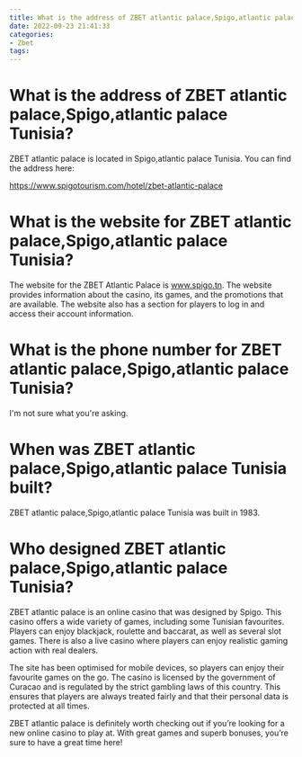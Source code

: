 ```yaml
---
title: What is the address of ZBET atlantic palace,Spigo,atlantic palace Tunisia
date: 2022-09-23 21:41:33
categories:
- Zbet
tags:
---
```



#  What is the address of ZBET atlantic palace,Spigo,atlantic palace Tunisia?

ZBET atlantic palace is located in Spigo,atlantic palace Tunisia. You can find the address here: 

https://www.spigotourism.com/hotel/zbet-atlantic-palace

#  What is the website for ZBET atlantic palace,Spigo,atlantic palace Tunisia?

The website for the ZBET Atlantic Palace is www.spigo.tn. The website provides information about the casino, its games, and the promotions that are available. The website also has a section for players to log in and access their account information.

#  What is the phone number for ZBET atlantic palace,Spigo,atlantic palace Tunisia?

I'm not sure what you're asking.

#  When was ZBET atlantic palace,Spigo,atlantic palace Tunisia built? 
ZBET atlantic palace,Spigo,atlantic palace Tunisia was built in 1983.

#  Who designed ZBET atlantic palace,Spigo,atlantic palace Tunisia?

ZBET atlantic palace is an online casino that was designed by Spigo. This casino offers a wide variety of games, including some Tunisian favourites. Players can enjoy blackjack, roulette and baccarat, as well as several slot games. There is also a live casino where players can enjoy realistic gaming action with real dealers.

The site has been optimised for mobile devices, so players can enjoy their favourite games on the go. The casino is licensed by the government of Curacao and is regulated by the strict gambling laws of this country. This ensures that players are always treated fairly and that their personal data is protected at all times.

ZBET atlantic palace is definitely worth checking out if you’re looking for a new online casino to play at. With great games and superb bonuses, you’re sure to have a great time here!
